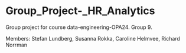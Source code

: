 # Group_Project-_HR_Analytics
Group project for course data-engineering-OPA24. Group 9. 

Members:
  Stefan Lundberg, Susanna Rokka, Caroline Helmvee, Richard Norrman
